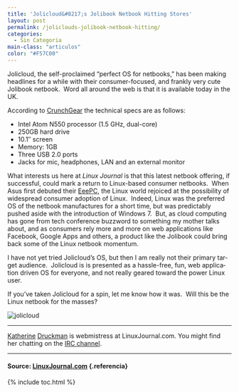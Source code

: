 ```yaml
---
title: 'Jolicloud&#8217;s Jolibook Netbook Hitting Stores'
layout: post
permalink: /joliclouds-jolibook-netbook-hitting/
categories:
  - Sin Categoria
main-class: "articulos"
color: "#F57C00"
---
```

<p lang="en">
  Jolicloud, the self-proclaimed &#8220;perfect OS for netbooks,&#8221; has been making headlines for a while with their consumer-focused, and frankly very cute Jolibook netbook. &nbsp;Word all around the web is that it is available today in the UK.
</p>
<p lang="en">
  According to <a href="http://www.crunchgear.com/2010/11/19/first-look-at-the-jolibook-cloudy-with-a-chance-of-lightning-speed-video/">CrunchGear</a> the technical specs are as follows:&nbsp;
</p>

  * Intel Atom N550 processor (1.5 GHz, dual-core)
  * 250GB hard drive
  * 10.1″ screen
  * Memory: 1GB
  * Three USB 2.0 ports
  * Jacks for mic, headphones, LAN and an external monitor

<p lang="en">
  What interests us here at <em>Linux Journal</em> is that this latest netbook offering, if successful, could mark a return to Linux-based consumer netbooks. &nbsp;When Asus first debuted their <a href="http://www.linuxjournal.com/article/9947">EeePC</a>, the Linux world rejoiced at the possibility of widespread consumer adoption of Linux. &nbsp;Indeed, Linux was the preferred OS of the netbook manufactures for a short time, but was predictably pushed aside with the introduction of Windows 7. &nbsp;But, as cloud computing has gone from tech conference buzzword to something my mother talks about, and as consumers rely more and more on web applications like Facebook, Google Apps and others, a product like the Jolibook could bring back some of the Linux netbook momentum.
</p>
<p lang="en">
  I have not yet tried Jolicloud&#8217;s OS, but then I am really not their primary target audience. &nbsp;Jolicloud is is presented as a hassle-free, fun, web application driven OS for everyone, and not really geared toward the power Linux user.&nbsp;
</p>
<p lang="en">
  If you&#8217;ve taken Jolicloud for a spin, let me know how it was. &nbsp;Will this be the Linux netbook for the masses?
</p>

![jolicloud][1]

* * *

<p lang="en">
<a href="http://www.katherinedruckman.com">Katherine</a> <a href="MAILTO:webmistress@linuxjournal.com">Druckman</a> is webmistress at LinuxJournal.com. You might find her chatting on the <a href="/irc">IRC channel</a>.
</p>

* * *

#### Source: <a href="http://muycomputer.com/FrontOffice/ZonaPractica/Especiales/especialDet/_wE9ERk2XxDAFrrvfQ2JWabiGrlkHUFpS1gnex90trnHKm3zJEoU19dRM7g61p4Vo" target="_blank">LinuxJournal.com</a> {.referencia}



 [1]: https://2.bp.blogspot.com/_IlK2pNFFgGM/TOj-kaxKKKI/AAAAAAAAAFA/h-fMmyWRiWY/s1600/5169606200_f5064183c1.jpg "jolicloud"

{% include toc.html %}
